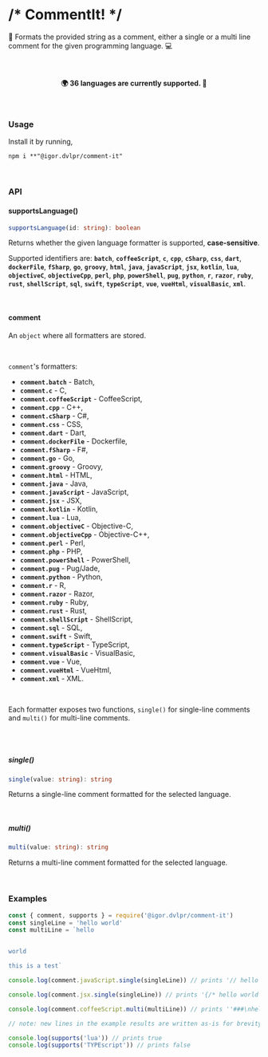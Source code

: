 # /\* CommentIt! \*/

📜 Formats the provided string as a comment, either a single or a multi line comment for the given programming language. 💻

<br>

<h4 align="center">🌍 36 languages are currently supported. 🎤</h4>

<br>

### Usage

Install it by running,

```shell
npm i **"@igor.dvlpr/comment-it"
```

<br>

### API

#### supportsLanguage()

```ts
supportsLanguage(id: string): boolean
```

Returns whether the given language formatter is supported, **case-sensitive**.

Supported identifiers are: **`batch`**, **`coffeeScript`**, **`c`**, **`cpp`**, **`cSharp`**, **`css`**, **`dart`**, **`dockerFile`**, **`fSharp`**, **`go`**, **`groovy`**, **`html`**, **`java`**, **`javaScript`**, **`jsx`**, **`kotlin`**, **`lua`**, **`objectiveC`**, **`objectiveCpp`**, **`perl`**, **`php`**, **`powerShell`**, **`pug`**, **`python`**, **`r`**, **`razor`**, **`ruby`**, **`rust`**, **`shellScript`**, **`sql`**, **`swift`**, **`typeScript`**, **`vue`**, **`vueHtml`**, **`visualBasic`**, **`xml`**.

<br>

#### comment

An `object` where all formatters are stored.

<br>

`comment`'s formatters:

- **`comment.batch`** - Batch,
- **`comment.c`** - C,
- **`comment.coffeeScript`** - CoffeeScript,
- **`comment.cpp`** - C++,
- **`comment.cSharp`** - C#,
- **`comment.css`** - CSS,
- **`comment.dart`** - Dart,
- **`comment.dockerFile`** - Dockerfile,
- **`comment.fSharp`** - F#,
- **`comment.go`** - Go,
- **`comment.groovy`** - Groovy,
- **`comment.html`** - HTML,
- **`comment.java`** - Java,
- **`comment.javaScript`** - JavaScript,
- **`comment.jsx`** - JSX,
- **`comment.kotlin`** - Kotlin,
- **`comment.lua`** - Lua,
- **`comment.objectiveC`** - Objective-C,
- **`comment.objectiveCpp`** - Objective-C++,
- **`comment.perl`** - Perl,
- **`comment.php`** - PHP,
- **`comment.powerShell`** - PowerShell,
- **`comment.pug`** - Pug/Jade,
- **`comment.python`** - Python,
- **`comment.r`** - R,
- **`comment.razor`** - Razor,
- **`comment.ruby`** - Ruby,
- **`comment.rust`** - Rust,
- **`comment.shellScript`** - ShellScript,
- **`comment.sql`** - SQL,
- **`comment.swift`** - Swift,
- **`comment.typeScript`** - TypeScript,
- **`comment.visualBasic`** - VisualBasic,
- **`comment.vue`** - Vue,
- **`comment.vueHtml`** - VueHtml,
- **`comment.xml`** - XML.

<br>

Each formatter exposes two functions, `single()` for single-line comments and `multi()` for multi-line comments.

<br>
<br>

##### single()

```ts
single(value: string): string
```

Returns a single-line comment formatted for the selected language.

<br>

##### multi()

```ts
multi(value: string): string
```

Returns a multi-line comment formatted for the selected language.

<br>

### Examples

```js
const { comment, supports } = require('@igor.dvlpr/comment-it')
const singleLine = 'hello world'
const multiLine = `hello


world

this is a test`

console.log(comment.javaScript.single(singleLine)) // prints '// hello world'

console.log(comment.jsx.single(singleLine)) // prints '{/* hello world */}'

console.log(comment.coffeeScript.multi(multiLine)) // prints ''###\nhello\n\n\nworld\n\nthis is a test\n###''

// note: new lines in the example results are written as-is for brevity

console.log(supports('lua')) // prints true
console.log(supports('TYPEscript')) // prints false
```
